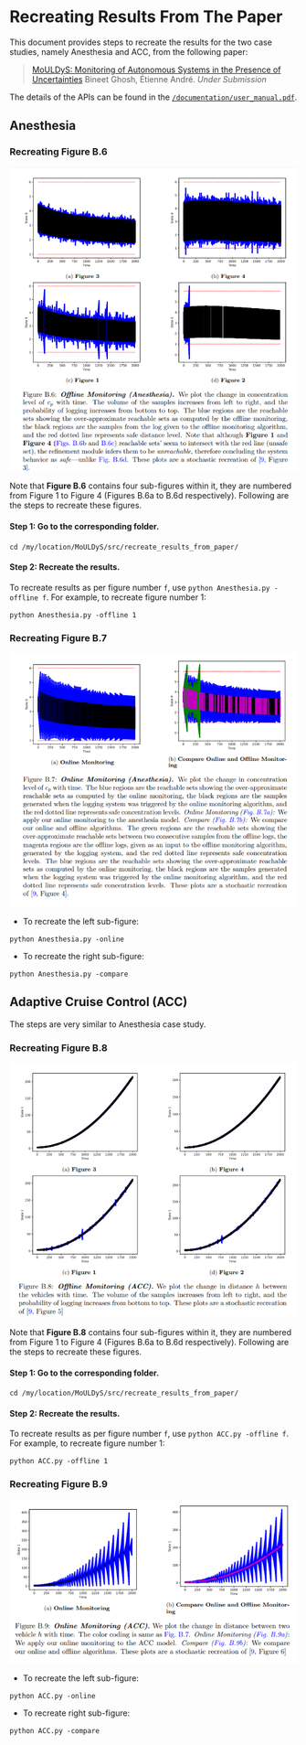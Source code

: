 # Recreating Results From The Paper

This document provides steps to recreate the results for the two case studies, namely Anesthesia and ACC, from the following paper:

> [MoULDyS: Monitoring of Autonomous Systems in the Presence of Uncertainties]()
> Bineet Ghosh, Étienne André. 
> _Under Submission_

The details of the APIs can be found in the [`/documentation/user_manual.pdf`](https://github.com/bineet-coderep/MoULDyS/blob/main/documentation/user_guide.pdf).

## Anesthesia

### Recreating Figure B.6

![FigB6](FigB6.png)

Note that **Figure B.6** contains four sub-figures within it, they are numbered from Figure 1 to Figure 4 (Figures B.6a to B.6d respectively). Following are the steps to recreate these figures.

#### Step 1: Go to the corresponding folder.

```shell
cd /my/location/MoULDyS/src/recreate_results_from_paper/
```

#### Step 2: Recreate the results.

To recreate results as per figure number `f`, use `python Anesthesia.py -offline f`. For example, to recreate figure number 1:

```shell
python Anesthesia.py -offline 1
```

### Recreating Figure B.7 

![Fig4B7](FigB7.png)

* To recreate the left sub-figure:

```shell
python Anesthesia.py -online
```

* To recreate the right sub-figure:

```shell
python Anesthesia.py -compare
```

## Adaptive Cruise Control (ACC)

The steps are very similar to Anesthesia case study.

### Recreating Figure B.8

![FigB8](FigB8.png)

Note that **Figure B.8** contains four sub-figures within it, they are numbered from Figure 1 to Figure 4 (Figures B.6a to B.6d respectively). Following are the steps to recreate these figures.

#### Step 1: Go to the corresponding folder.

```shell
cd /my/location/MoULDyS/src/recreate_results_from_paper/
```

#### Step 2: Recreate the results.

To recreate results as per figure number `f`, use `python ACC.py -offline f`. For example, to recreate figure number 1:

```shell
python ACC.py -offline 1
```

### Recreating Figure B.9 

![FigB9](FigB9.png)

* To recreate the left sub-figure:

```shell
python ACC.py -online
```

* To recreate right sub-figure:

```shell
python ACC.py -compare
```

